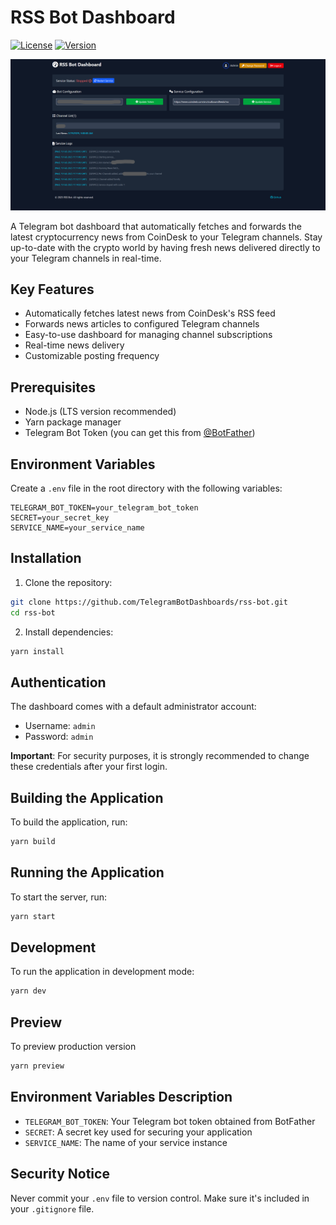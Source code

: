 # RSS Bot Dashboard

[![License](https://img.shields.io/badge/License-MIT-blue.svg)](LICENSE)
[![Version](https://img.shields.io/badge/version-1.0.0-green.svg)](package.json)

![Description](screenshots/screenshot01.png)

A Telegram bot dashboard that automatically fetches and forwards the latest cryptocurrency news from CoinDesk to your Telegram channels. Stay up-to-date with the crypto world by having fresh news delivered directly to your Telegram channels in real-time.

## Key Features

- Automatically fetches latest news from CoinDesk's RSS feed
- Forwards news articles to configured Telegram channels
- Easy-to-use dashboard for managing channel subscriptions
- Real-time news delivery
- Customizable posting frequency

## Prerequisites

- Node.js (LTS version recommended)
- Yarn package manager
- Telegram Bot Token (you can get this from [@BotFather](https://t.me/botfather))

## Environment Variables

Create a `.env` file in the root directory with the following variables:

```
TELEGRAM_BOT_TOKEN=your_telegram_bot_token
SECRET=your_secret_key
SERVICE_NAME=your_service_name
```

## Installation

1. Clone the repository:

```bash
git clone https://github.com/TelegramBotDashboards/rss-bot.git
cd rss-bot
```

2. Install dependencies:

```bash
yarn install
```

## Authentication

The dashboard comes with a default administrator account:

- Username: `admin`
- Password: `admin`

**Important**: For security purposes, it is strongly recommended to change these credentials after your first login.

## Building the Application

To build the application, run:

```bash
yarn build
```

## Running the Application

To start the server, run:

```bash
yarn start
```

## Development

To run the application in development mode:

```bash
yarn dev
```

## Preview

To preview production version

```bash
yarn preview
```

## Environment Variables Description

- `TELEGRAM_BOT_TOKEN`: Your Telegram bot token obtained from BotFather
- `SECRET`: A secret key used for securing your application
- `SERVICE_NAME`: The name of your service instance

## Security Notice

Never commit your `.env` file to version control. Make sure it's included in your `.gitignore` file.
